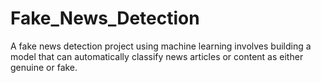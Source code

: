 # Fake_News_Detection
A fake news detection project using machine learning involves building a model that can automatically classify news articles or content as either genuine or fake.
